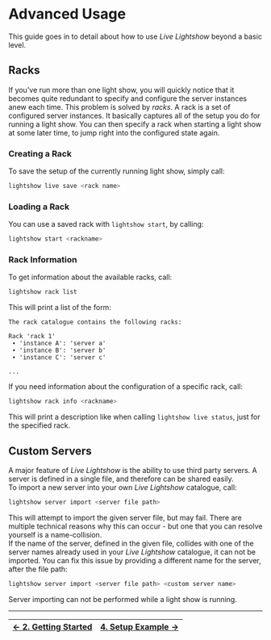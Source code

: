 # Advanced Usage

This guide goes in to detail about how to use _Live Lightshow_ beyond a basic level.

## Racks

If you've run more than one light show, you will quickly notice that it becomes quite redundant to specify and configure the server instances anew each time. This problem is solved by _racks_.
A rack is a set of configured server instances. It basically captures all of the setup you do for running a light show. You can then specify a rack when starting a light show at some later time, to jump right into the configured state again.

### Creating a Rack

To save the setup of the currently running light show, simply call:

```bash
lightshow live save <rack name>
```

### Loading a Rack

You can use a saved rack with `lightshow start`, by calling:

```bash
lightshow start <rackname>
```

### Rack Information

To get information about the available racks, call:

```bash
lightshow rack list
```

This will print a list of the form:

```
The rack catalogue contains the following racks:

Rack 'rack 1'
 ∙ 'instance A': 'server a'
 ∙ 'instance B': 'server b'
 ∙ 'instance C': 'server c'

...
```

If you need information about the configuration of a specific rack, call:

```bash
lightshow rack info <rackname>
```

This will print a description like when calling `lightshow live status`, just for the specified rack.


## Custom Servers

A major feature of _Live Lightshow_ is the ability to use third party servers. A server is defined in a single file, and therefore can be shared easily.  
To import a new server into your own _Live Lightshow_ catalogue, call:

```bash
lightshow server import <server file path>
```

This will attempt to import the given server file, but may fail. There are multiple technical reasons why this can occur - but one that you can resolve yourself is a name-collision.  
If the name of the server, defined in the given file, collides with one of the server names already used in your _Live Lightshow_ catalogue, it can not be imported. You can fix this issue by providing a different name for the server, after the file path:

```bash
lightshow server import <server file path> <custom server name>
```

Server importing can not be performed while a light show is running.

---

| [← 2. Getting Started](2.%20Getting%20Started.md) | [4. Setup Example →](4.%20Setup%20Example) |
| - | - |